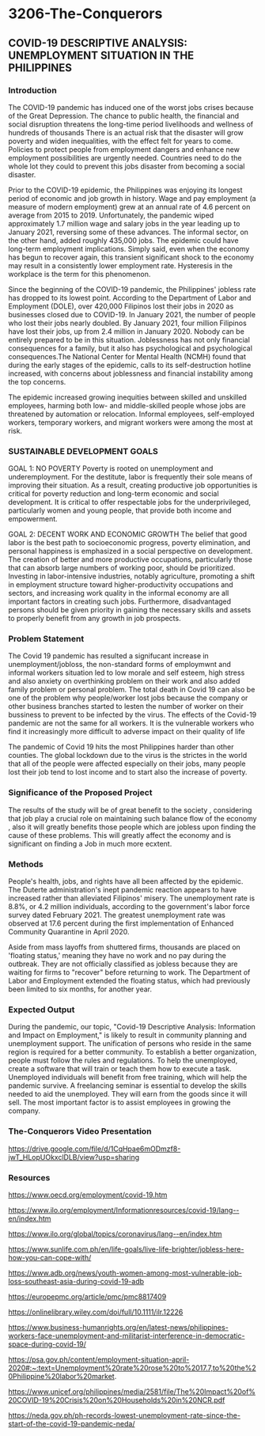 # 3206-The-Conquerors

## COVID-19 DESCRIPTIVE ANALYSIS: UNEMPLOYMENT SITUATION IN THE PHILIPPINES

### Introduction
The COVID-19 pandemic has induced one of the worst jobs crises because of the Great Depression.  The chance to public health, the financial and social disruption threatens the long-time period livelihoods and wellness of hundreds of thousands There is an actual risk that the disaster will grow poverty and widen inequalities, with the effect felt for years to come. Policies to protect people from employment dangers and enhance new employment possibilities are urgently needed. Countries need to do the whole lot they could to prevent this jobs disaster from becoming a social disaster.

Prior to the COVID-19 epidemic, the Philippines was enjoying its longest period of economic and job growth in history. Wage and pay employment (a measure of modern employment) grew at an annual rate of 4.6 percent on average from 2015 to 2019. Unfortunately, the pandemic wiped approximately 1.7 million wage and salary jobs in the year leading up to January 2021, reversing some of these advances. The informal sector, on the other hand, added roughly 435,000 jobs. The epidemic could have long-term employment implications. Simply said, even when the economy has begun to recover again, this transient significant shock to the economy may result in a consistently lower employment rate. Hysteresis in the workplace is the term for this phenomenon.

Since the beginning of the COVID-19 pandemic, the Philippines' jobless rate has dropped to its lowest point. According to the Department of Labor and Employment (DOLE), over 420,000 Filipinos lost their jobs in 2020 as businesses closed due to COVID-19. In January 2021, the number of people who lost their jobs nearly doubled. By January 2021, four million Filipinos have lost their jobs, up from 2.4 million in January 2020. Nobody can be entirely prepared to be in this situation. Joblessness has not only financial consequences for a family, but it also has psychological and psychological consequences.The National Center for Mental Health (NCMH) found that during the early stages of the epidemic, calls to its self-destruction hotline increased, with concerns about joblessness and financial instability among the top concerns.

The epidemic increased growing inequities between skilled and unskilled employees, harming both low- and middle-skilled people whose jobs are threatened by automation or relocation. Informal employees, self-employed workers, temporary workers, and migrant workers were among the most at risk.


### SUSTAINABLE DEVELOPMENT GOALS

GOAL 1: NO POVERTY
Poverty is rooted on unemployment and underemployment. For the destitute, labor is frequently their sole means of improving their situation. As a result, creating productive job opportunities is critical for poverty reduction and long-term economic and social development. It is critical to offer respectable jobs for the underprivileged, particularly women and young people, that provide both income and empowerment. 


GOAL 2: DECENT WORK AND ECONOMIC GROWTH
The belief that good labor is the best path to socioeconomic progress, poverty elimination, and personal happiness is emphasized in a social perspective on development. The creation of better and more productive occupations, particularly those that can absorb large numbers of working poor, should be prioritized. Investing in labor-intensive industries, notably agriculture, promoting a shift in employment structure toward higher-productivity occupations and sectors, and increasing work quality in the informal economy are all important factors in creating such jobs. Furthermore, disadvantaged persons should be given priority in gaining the necessary skills and assets to properly benefit from any growth in job prospects.


### Problem Statement

The Covid 19 pandemic has resulted a signifucant increase in unemployment/jobloss, the non-standard forms of employmwnt and informal workers situation led to low morale and self esteem, high stress and also anxiety on overthinking problem on their work and also added family problem or personal problem. The total death in Covid 19 can also be one of the problem why people/worker lost jobs because the company or other business branches started to lesten the number of worker on their bussiness to prevent to be infected by the virus. The effects of the Covid-19 pandemic are not the same for all workers. It is the vulnerable workers who find it increasingly more difficult to adverse impact on their quality of life

The pandemic of Covid 19 hits the most  Philippines harder than other counties. The global lockdown due to the virus is the strictes in the world that all of the people were affected especially on their jobs, many people lost their job tend to lost income and to start also the increase of poverty.


### Significance of the Proposed Project

The results of the study will be of great benefit to the society , considering that job play a crucial role on maintaining such balance flow of the economy , also it will greatly benefits those people which are jobless upon finding the cause of these problems. This will greatly affect  the economy and is significant on finding a Job in much more ecxtent.


### Methods
People's health, jobs, and rights have all been affected by the epidemic. The Duterte administration's inept pandemic reaction appears to have increased rather than alleviated Filipinos' misery. The unemployment rate is 8.8%, or 4.2 million individuals, according to the government's labor force survey dated February 2021. The greatest unemployment rate was observed at 17.6 percent during the first implementation of Enhanced Community Quarantine in April 2020.


Aside from mass layoffs from shuttered firms, thousands are placed on 'floating status,' meaning they have no work and no pay during the outbreak. They are not officially classified as jobless because they are waiting for firms to "recover" before returning to work. The Department of Labor and Employment extended the floating status, which had previously been limited to six months, for another year.


### Expected Output
During the pandemic, our topic, "Covid-19 Descriptive Analysis: Information and Impact on Employment," is likely to result in community planning and unemployment support. The unification of persons who reside in the same region is required for a better community. To establish a better organization, people must follow the rules and regulations. To help the unemployed, create a software that will train or teach them how to execute a task. Unemployed individuals will benefit from free training, which will help the pandemic survive. A freelancing seminar is essential to develop the skills needed to aid the unemployed. They will earn from the goods since it will sell. The most important factor is to assist employees in growing the company.


### The-Conquerors Video Presentation

https://drive.google.com/file/d/1CqHpae6mODmzf8-jwT_HLopUOkxclDLB/view?usp=sharing

### Resources
 https://www.oecd.org/employment/covid-19.htm
 
 https://www.ilo.org/employment/Informationresources/covid-19/lang--en/index.htm
 
 https://www.ilo.org/global/topics/coronavirus/lang--en/index.htm
 
https://www.sunlife.com.ph/en/life-goals/live-life-brighter/jobless-here-how-you-can-cope-with/

https://www.adb.org/news/youth-women-among-most-vulnerable-job-loss-southeast-asia-during-covid-19-adb

https://europepmc.org/article/pmc/pmc8817409

https://onlinelibrary.wiley.com/doi/full/10.1111/ilr.12226

https://www.business-humanrights.org/en/latest-news/philippines-workers-face-unemployment-and-militarist-interference-in-democratic-space-during-covid-19/

https://psa.gov.ph/content/employment-situation-april-2020#:~:text=Unemployment%20rate%20rose%20to%2017.7,to%20the%20Philippine%20labor%20market.

https://www.unicef.org/philippines/media/2581/file/The%20Impact%20of%20COVID-19%20Crisis%20on%20Households%20in%20NCR.pdf

https://neda.gov.ph/ph-records-lowest-unemployment-rate-since-the-start-of-the-covid-19-pandemic-neda/
